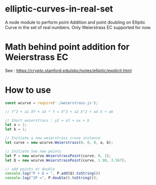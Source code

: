 # elliptic-curves-in-real-set
A node module to perform point Addition and point doubling on Elliptic Curve in the set of real numbers. Only Weierstrass EC supported for now.

# Math behind point addition for Weierstrass EC

See : https://crypto.stanford.edu/pbc/notes/elliptic/explicit.html

# How to use 

```js
const wcurve = require('./weierstrass.js');

// Y^2 + a1 XY + a3 * Y = X^3 + a2 X^2 + a4 X + a6

// Short weierstrass : y2 = x3 + ax + b
let a = 2;
let b = 1;

// Initiate a new weierstrass cruve instance
let curve = new wcurve.Weierstrass(0, 0, 0, a, b);

// Initiate two new points
let P = new wcurve.WeierstrassPoint(curve, 0, 1);
let Q = new wcurve.WeierstrassPoint(curve, 1.98, 3.567);

// add points or double
console.log("P + Q = ", P.add(Q).toString())
console.log("2P =", P.double().toString());
```
